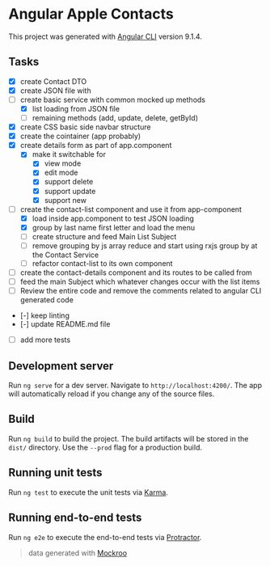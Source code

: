 # Angular Apple Contacts

This project was generated with [Angular CLI](https://github.com/angular/angular-cli) version 9.1.4.

## Tasks
- [x] create Contact DTO
- [x] create JSON file with 
- [ ] create basic service with common mocked up methods
  - [x] list loading from JSON file 
  - [ ] remaining methods (add, update, delete, getById)
- [x] create CSS basic side navbar structure
- [x] create the cointainer (app probably)
- [x] create details form as part of app.component
  - [x] make it switchable for
    - [x] view mode
    - [x] edit mode
    - [x] support delete
    - [x] support update
    - [x] support new
- [ ] create the contact-list component and use it from app-component
  - [x] load inside app.component to test JSON loading
  - [x] group by last name first letter and load the menu
  - [ ] create structure and feed Main List Subject
  - [ ] remove grouping by js array reduce and start using rxjs group by at the Contact Service
  - [ ] refactor contact-list to its own component
- [ ] create the contact-details component and its routes to be called from
- [ ] feed the main Subject which whatever changes occur with the list items
- [ ] Review the entire code and remove the comments related to angular CLI generated code
- [-] keep linting
- [-] update README.md file
- [ ] add more tests



## Development server

Run `ng serve` for a dev server. Navigate to `http://localhost:4200/`. The app will automatically reload if you change any of the source files.

## Build

Run `ng build` to build the project. The build artifacts will be stored in the `dist/` directory. Use the `--prod` flag for a production build.

## Running unit tests

Run `ng test` to execute the unit tests via [Karma](https://karma-runner.github.io).

## Running end-to-end tests

Run `ng e2e` to execute the end-to-end tests via [Protractor](http://www.protractortest.org/).

>
> data generated with [Mockroo](https://mockaroo.com/)
>